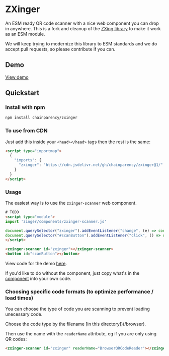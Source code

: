 # ZXinger

An ESM ready QR code scanner with a nice web component you can drop in anywhere. This is a fork and cleanup of the [ZXing library](https://github.com/zxing-js/library) to make it work as an ESM module. 

We will keep trying to modernize this library to ESM standards and we do accept pull requests, so please contribute if you can.

## Demo

[View demo](https://chainparency.github.io/zxinger/)

## Quickstart

### Install with npm

```sh
npm install chainparency/zxinger
```

### To use from CDN

Just add this inside your `<head></head>` tags then the rest is the same:

```html
<script type="importmap">
  {
    "imports": {
      "zxinger": "https://cdn.jsdelivr.net/gh/chainparency/zxinger@1/"
    }
  }
</script>
```

### Usage

The easiest way is to use the `zxinger-scanner` web component.

```html
# TODO
<script type="module">
import 'zinger/components/zxinger-scanner.js'

document.querySelector("zxinger").addEventListener("change", (e) => console.log("result:", e.detail.value))
document.querySelector("#scanButton").addEventListener("click", () => document.querySelector("#zxinger").open())
</script>

<zxinger-scanner id="zxinger"></zxinger-scanner>
<button id="scanButton"></button>
```

View code for the demo [here](/components/index.html).

If you'd like to do without the component, just copy what's in the [component](components/zxinger-scanner.js) into your own code.

### Choosing specific code formats (to optimize performance / load times)

You can choose the type of code you are scanning to prevent loading unecessary code.

Choose the code type by the filename [in this directory])(/browser).

Then use the name with the `readerName` attribute, eg if you are only using QR codes:

```html
<zxinger-scanner id="zxinger" readerName="BrowserQRCodeReader"></zxinger-scanner>
``` 

